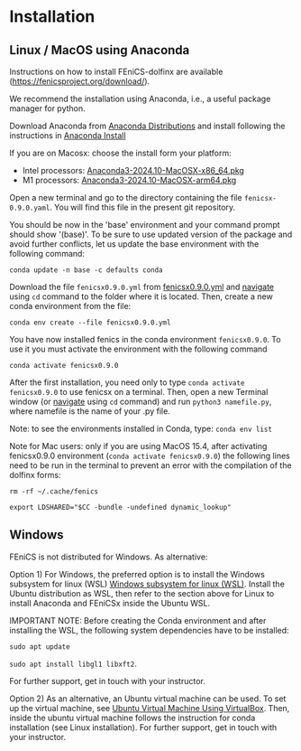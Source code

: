  # Installation

 ## Linux / MacOS using Anaconda

Instructions on how to install FEniCS-dolfinx are available (https://fenicsproject.org/download/).

We recommend the installation using Anaconda, i.e., a useful package manager for python.

Download Anaconda from [Anaconda Distributions](https://www.anaconda.com/products/distribution) and install following the instructions in [Anaconda Install](https://www.anaconda.com/docs/getting-started/anaconda/install#macos-linux-installation)

If you are on Macosx: choose the install form your platform:
- Intel processors: [Anaconda3-2024.10-MacOSX-x86_64.pkg](https://repo.anaconda.com/archive/Anaconda3-2024.10-1-MacOSX-x86_64.pkg)
- M1 processors: [Anaconda3-2024.10-MacOSX-arm64.pkg](https://repo.anaconda.com/archive/Anaconda3-2024.10-1-MacOSX-arm64.pkg)

Open a new terminal and go to the directory containing the file `fenicsx-0.9.0.yaml`. You will find this file in the present git repository.

You should be now in the 'base' environment and your command prompt should show '(base)'. To be sure to use updated version of the package and avoid further conflicts, let us update the base environment with the following command:

`conda update -n base -c defaults conda`

Download the file `fenicsx0.9.0.yml` from [fenicsx0.9.0.yml](https://github.com/MorenoMiguelES/CD-computdynamics/blob/main/fenicsx0.9.0.yml) and [navigate](https://help.ubuntu.com/community/UsingTheTerminal) using `cd` command to the folder where it is located. Then, create a new conda environment from the file:

`conda env create --file fenicsx0.9.0.yml`

You have now installed fenics in the conda environment `fenicsx0.9.0`. To use it you must activate the environment with the following command

`conda activate fenicsx0.9.0`

After the first installation, you need only to type `conda activate fenicsx0.9.0` to use fenicsx on a terminal. Then, open a new Terminal window (or [navigate](https://help.ubuntu.com/community/UsingTheTerminal) using `cd` command) and run `python3 namefile.py`, where namefile is the name of your .py file.

Note: to see the environments installed in Conda, type: `conda env list`

Note for Mac users: only if you are using MacOS 15.4, after activating fenicsx0.9.0 environment (`conda activate fenicsx0.9.0`) the following lines need to be run in the terminal to prevent an error with the compilation of the dolfinx forms: 

`rm -rf ~/.cache/fenics`

`export LDSHARED="$CC -bundle -undefined dynamic_lookup"`


## Windows

FEniCS is not distributed for Windows. As alternative:

Option 1) For Windows, the preferred option is to install the Windows subsystem for linux (WSL) [Windows subsystem for linux (WSL)](https://learn.microsoft.com/en-us/windows/wsl/install). Install the Ubuntu distribution as WSL, then refer to the section above for Linux to install Anaconda and FEniCSx inside the Ubuntu WSL. 

IMPORTANT NOTE: Before creating the Conda environment and after installing the WSL, the following system dependencies have to be installed:

`sudo apt update`

`sudo apt install libgl1 libxft2`. 

For further support, get in touch with your instructor. 

Option 2) As an alternative, an Ubuntu virtual machine can be used. To set up the virtual machine, see [Ubuntu Virtual Machine Using VirtualBox](https://ubuntu.com/tutorials/how-to-run-ubuntu-desktop-on-a-virtual-machine-using-virtualbox#1-overview). Then, inside the ubuntu virtual machine follows the instruction for conda installation (see Linux installation). For further support, get in touch with your instructor.
